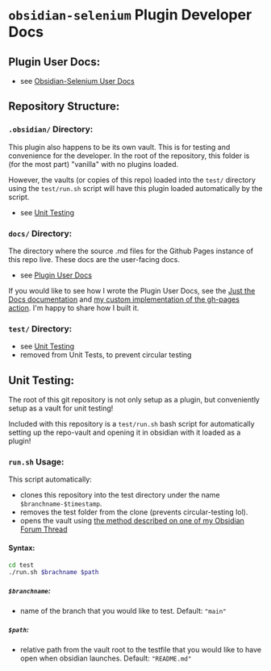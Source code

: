 # `obsidian-selenium` Plugin Developer Docs

## Plugin User Docs:
- see [Obsidian-Selenium User Docs](smartguy1196.github.io/obsidian-selenium)

## Repository Structure:

### `.obsidian/` Directory:

This plugin also happens to be its own vault. This is for testing and convenience for the developer. In the root of the repository, this folder is (for the most part) "vanilla" with no plugins loaded.

However, the vaults (or copies of this repo) loaded into the `test/` directory using the `test/run.sh` script will have this plugin loaded automatically by the script.
- see [Unit Testing](#unit-testing)

### `docs/` Directory:
The directory where the source .md files for the Github Pages instance of this repo live. These docs are the user-facing docs.
- see [Plugin User Docs](#plugin-user-docs)

If you would like to see how I wrote the Plugin User Docs, see the [Just the Docs documentation](https://just-the-docs.github.io/just-the-docs/) and [my custom implementation of the gh-pages action](https://github.com/smartguy1196/obsidian-selenium/blob/main/.github/workflows/pages.yml). I'm happy to share how I built it.

### `test/` Directory:
- see [Unit Testing](#unit-testing)
- removed from Unit Tests, to prevent circular testing

## Unit Testing:

The root of this git repository is not only setup as a plugin, but conveniently setup as a vault for unit testing!

Included with this repository is a `test/run.sh` bash script for automatically setting up the repo-vault and opening it in obsidian with it loaded as a plugin!

### `run.sh` Usage:

This script automatically:
- clones this repository into the test directory under the name `$branchname-$timestamp`. 
- removes the test folder from the clone (prevents circular-testing lol). 
- opens the vault using [the method described on one of my Obsidian Forum Thread](https://forum.obsidian.md/t/using-the-obsidian-appdata-folder-for-unit-testing/54241)

#### Syntax:

```bash
cd test
./run.sh $brachname $path
```

##### `$branchname`:
- name of the branch that you would like to test. Default: `"main"`

##### `$path`:
- relative path from the vault root to the testfile that you would like to have open when obsidian launches. Default: `"README.md"`